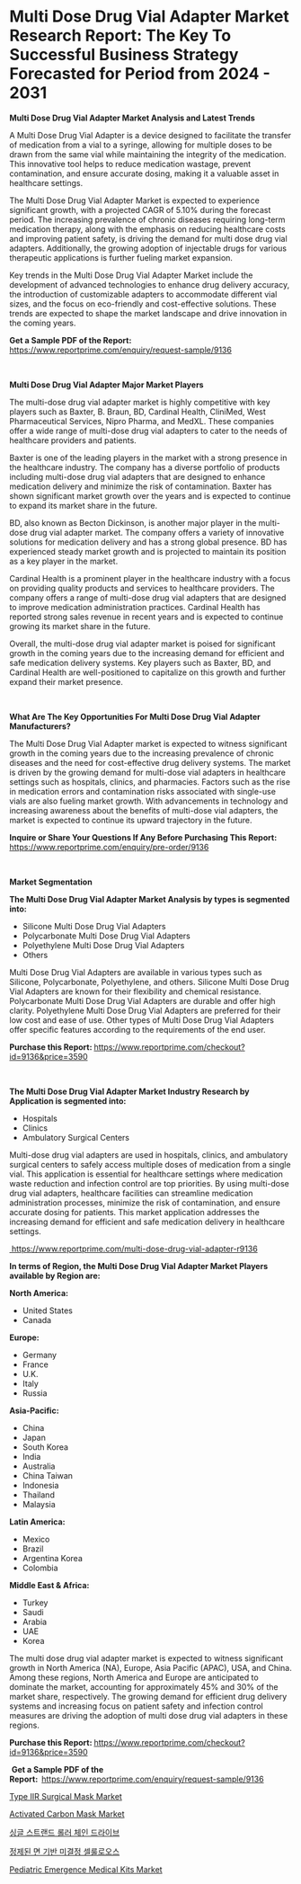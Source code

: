 <p><h1>Multi Dose Drug Vial Adapter Market Research Report: The Key To Successful Business Strategy Forecasted for Period from 2024 - 2031</h1></p><p><strong>Multi Dose Drug Vial Adapter Market Analysis and Latest Trends</strong></p>
<p><p>A Multi Dose Drug Vial Adapter is a device designed to facilitate the transfer of medication from a vial to a syringe, allowing for multiple doses to be drawn from the same vial while maintaining the integrity of the medication. This innovative tool helps to reduce medication wastage, prevent contamination, and ensure accurate dosing, making it a valuable asset in healthcare settings.</p><p>The Multi Dose Drug Vial Adapter Market is expected to experience significant growth, with a projected CAGR of 5.10% during the forecast period. The increasing prevalence of chronic diseases requiring long-term medication therapy, along with the emphasis on reducing healthcare costs and improving patient safety, is driving the demand for multi dose drug vial adapters. Additionally, the growing adoption of injectable drugs for various therapeutic applications is further fueling market expansion.</p><p>Key trends in the Multi Dose Drug Vial Adapter Market include the development of advanced technologies to enhance drug delivery accuracy, the introduction of customizable adapters to accommodate different vial sizes, and the focus on eco-friendly and cost-effective solutions. These trends are expected to shape the market landscape and drive innovation in the coming years.</p></p>
<p><strong>Get a Sample PDF of the Report:&nbsp;</strong> <a href="https://www.reportprime.com/enquiry/request-sample/9136">https://www.reportprime.com/enquiry/request-sample/9136</a></p>
<p>&nbsp;</p>
<p><strong>Multi Dose Drug Vial Adapter Major Market Players</strong></p>
<p><p>The multi-dose drug vial adapter market is highly competitive with key players such as Baxter, B. Braun, BD, Cardinal Health, CliniMed, West Pharmaceutical Services, Nipro Pharma, and MedXL. These companies offer a wide range of multi-dose drug vial adapters to cater to the needs of healthcare providers and patients.</p><p>Baxter is one of the leading players in the market with a strong presence in the healthcare industry. The company has a diverse portfolio of products including multi-dose drug vial adapters that are designed to enhance medication delivery and minimize the risk of contamination. Baxter has shown significant market growth over the years and is expected to continue to expand its market share in the future.</p><p>BD, also known as Becton Dickinson, is another major player in the multi-dose drug vial adapter market. The company offers a variety of innovative solutions for medication delivery and has a strong global presence. BD has experienced steady market growth and is projected to maintain its position as a key player in the market.</p><p>Cardinal Health is a prominent player in the healthcare industry with a focus on providing quality products and services to healthcare providers. The company offers a range of multi-dose drug vial adapters that are designed to improve medication administration practices. Cardinal Health has reported strong sales revenue in recent years and is expected to continue growing its market share in the future.</p><p>Overall, the multi-dose drug vial adapter market is poised for significant growth in the coming years due to the increasing demand for efficient and safe medication delivery systems. Key players such as Baxter, BD, and Cardinal Health are well-positioned to capitalize on this growth and further expand their market presence.</p></p>
<p>&nbsp;</p>
<p><strong>What Are The Key Opportunities For Multi Dose Drug Vial Adapter Manufacturers?</strong></p>
<p><p>The Multi Dose Drug Vial Adapter market is expected to witness significant growth in the coming years due to the increasing prevalence of chronic diseases and the need for cost-effective drug delivery systems. The market is driven by the growing demand for multi-dose vial adapters in healthcare settings such as hospitals, clinics, and pharmacies. Factors such as the rise in medication errors and contamination risks associated with single-use vials are also fueling market growth. With advancements in technology and increasing awareness about the benefits of multi-dose vial adapters, the market is expected to continue its upward trajectory in the future.</p></p>
<p><strong>Inquire or Share Your Questions If Any Before Purchasing This Report:</strong> <a href="https://www.reportprime.com/enquiry/pre-order/9136">https://www.reportprime.com/enquiry/pre-order/9136</a></p>
<p>&nbsp;</p>
<p><strong>Market Segmentation</strong></p>
<p><strong>The Multi Dose Drug Vial Adapter Market Analysis by types is segmented into:</strong></p>
<p><ul><li>Silicone Multi Dose Drug Vial Adapters</li><li>Polycarbonate Multi Dose Drug Vial Adapters</li><li>Polyethylene Multi Dose Drug Vial Adapters</li><li>Others</li></ul></p>
<p><p>Multi Dose Drug Vial Adapters are available in various types such as Silicone, Polycarbonate, Polyethylene, and others. Silicone Multi Dose Drug Vial Adapters are known for their flexibility and chemical resistance. Polycarbonate Multi Dose Drug Vial Adapters are durable and offer high clarity. Polyethylene Multi Dose Drug Vial Adapters are preferred for their low cost and ease of use. Other types of Multi Dose Drug Vial Adapters offer specific features according to the requirements of the end user.</p></p>
<p><strong>Purchase this Report:&nbsp;</strong><a href="https://www.reportprime.com/checkout?id=9136&price=3590">https://www.reportprime.com/checkout?id=9136&price=3590</a></p>
<p>&nbsp;</p>
<p><strong>The Multi Dose Drug Vial Adapter Market Industry Research by Application is segmented into:</strong></p>
<p><ul><li>Hospitals</li><li>Clinics</li><li>Ambulatory Surgical Centers</li></ul></p>
<p><p>Multi-dose drug vial adapters are used in hospitals, clinics, and ambulatory surgical centers to safely access multiple doses of medication from a single vial. This application is essential for healthcare settings where medication waste reduction and infection control are top priorities. By using multi-dose drug vial adapters, healthcare facilities can streamline medication administration processes, minimize the risk of contamination, and ensure accurate dosing for patients. This market application addresses the increasing demand for efficient and safe medication delivery in healthcare settings.</p></p>
<p><a href="https://www.reportprime.com/multi-dose-drug-vial-adapter-r9136">&nbsp;https://www.reportprime.com/multi-dose-drug-vial-adapter-r9136</a></p>
<p><strong>In terms of Region, the Multi Dose Drug Vial Adapter Market Players available by Region are:</strong></p>
<p>
    <p> <strong> North America: </strong>
        <ul>
            <li>United States</li>
            <li>Canada</li>
        </ul>
        </p> 
    <p> <strong> Europe: </strong>
        <ul>
            <li>Germany</li>
            <li>France</li>
            <li>U.K.</li>
            <li>Italy</li>
            <li>Russia</li>
        </ul>
        </p> 
    <p> <strong> Asia-Pacific: </strong>
        <ul>
            <li>China</li>
            <li>Japan</li>
            <li>South Korea</li>
            <li>India</li>
            <li>Australia</li>
            <li>China Taiwan</li>
            <li>Indonesia</li>
            <li>Thailand</li>
            <li>Malaysia</li>
        </ul>
        </p> 
    <p> <strong> Latin America: </strong>
        <ul>
            <li>Mexico</li>
            <li>Brazil</li>
            <li>Argentina Korea</li>
            <li>Colombia</li>
        </ul>
        </p> 
    <p> <strong> Middle East & Africa: </strong>
        <ul>
            <li>Turkey</li>
            <li>Saudi</li>
            <li>Arabia</li>
            <li>UAE</li>
            <li>Korea</li>
        </ul>
    </p>
    </p>
<p><p>The multi dose drug vial adapter market is expected to witness significant growth in North America (NA), Europe, Asia Pacific (APAC), USA, and China. Among these regions, North America and Europe are anticipated to dominate the market, accounting for approximately 45% and 30% of the market share, respectively. The growing demand for efficient drug delivery systems and increasing focus on patient safety and infection control measures are driving the adoption of multi dose drug vial adapters in these regions.</p></p>
<p><strong>Purchase this Report: </strong><a href="https://www.reportprime.com/checkout?id=9136&price=3590">https://www.reportprime.com/checkout?id=9136&price=3590</a></p>
<p>&nbsp;<strong>Get a Sample PDF of the Report:&nbsp;&nbsp;</strong><a href="https://www.reportprime.com/enquiry/request-sample/9136">https://www.reportprime.com/enquiry/request-sample/9136</a></p>
<p><strong></strong></p>
<p><p><a href="https://github.com/eeenafisainka/Market-Research-Report-List-2/blob/main/type-iir-surgical-mask-market.md">Type IIR Surgical Mask Market</a></p><p><a href="https://github.com/liliskanaya73/Market-Research-Report-List-2/blob/main/activated-carbon-mask-market.md">Activated Carbon Mask Market</a></p><p><a href="https://github.com/erwindropdead54/Market-Research-Report-List-2/blob/main/6734391105961.md">싱글 스트랜드 롤러 체인 드라이브</a></p><p><a href="https://github.com/kein8762/Market-Research-Report-List-3/blob/main/5892249105960.md">정제된 면 기반 미결정 셀룰로오스</a></p><p><a href="https://github.com/kmatchooka/Market-Research-Report-List-2/blob/main/pediatric-emergence-medical-kits-market.md">Pediatric Emergence Medical Kits Market</a></p></p>